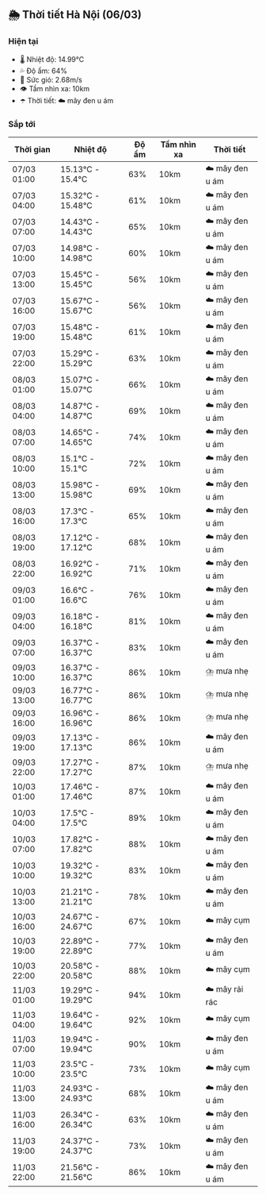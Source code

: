 ## 🌦️ Thời tiết Hà Nội (06/03)

### Hiện tại

- 🌡️ Nhiệt độ: 14.99℃
- 💦 Độ ẩm: 64%
- 💨 Sức gió: 2.68m/s
- 👁️ Tầm nhìn xa: 10km
- ☂️ Thời tiết: ☁️ mây đen u ám

### Sắp tới

| Thời gian | Nhiệt độ | Độ ẩm | Tầm nhìn xa | Thời tiết |
| --- | --- | --- | --- | --- |
| 07/03 01:00 | 15.13℃ - 15.4℃ | 63% | 10km | ☁️ mây đen u ám |
| 07/03 04:00 | 15.32℃ - 15.48℃ | 61% | 10km | ☁️ mây đen u ám |
| 07/03 07:00 | 14.43℃ - 14.43℃ | 65% | 10km | ☁️ mây đen u ám |
| 07/03 10:00 | 14.98℃ - 14.98℃ | 60% | 10km | ☁️ mây đen u ám |
| 07/03 13:00 | 15.45℃ - 15.45℃ | 56% | 10km | ☁️ mây đen u ám |
| 07/03 16:00 | 15.67℃ - 15.67℃ | 56% | 10km | ☁️ mây đen u ám |
| 07/03 19:00 | 15.48℃ - 15.48℃ | 61% | 10km | ☁️ mây đen u ám |
| 07/03 22:00 | 15.29℃ - 15.29℃ | 63% | 10km | ☁️ mây đen u ám |
| 08/03 01:00 | 15.07℃ - 15.07℃ | 66% | 10km | ☁️ mây đen u ám |
| 08/03 04:00 | 14.87℃ - 14.87℃ | 69% | 10km | ☁️ mây đen u ám |
| 08/03 07:00 | 14.65℃ - 14.65℃ | 74% | 10km | ☁️ mây đen u ám |
| 08/03 10:00 | 15.1℃ - 15.1℃ | 72% | 10km | ☁️ mây đen u ám |
| 08/03 13:00 | 15.98℃ - 15.98℃ | 69% | 10km | ☁️ mây đen u ám |
| 08/03 16:00 | 17.3℃ - 17.3℃ | 65% | 10km | ☁️ mây đen u ám |
| 08/03 19:00 | 17.12℃ - 17.12℃ | 68% | 10km | ☁️ mây đen u ám |
| 08/03 22:00 | 16.92℃ - 16.92℃ | 71% | 10km | ☁️ mây đen u ám |
| 09/03 01:00 | 16.6℃ - 16.6℃ | 76% | 10km | ☁️ mây đen u ám |
| 09/03 04:00 | 16.18℃ - 16.18℃ | 81% | 10km | ☁️ mây đen u ám |
| 09/03 07:00 | 16.37℃ - 16.37℃ | 83% | 10km | ☁️ mây đen u ám |
| 09/03 10:00 | 16.37℃ - 16.37℃ | 86% | 10km | ⛈️ mưa nhẹ |
| 09/03 13:00 | 16.77℃ - 16.77℃ | 86% | 10km | ⛈️ mưa nhẹ |
| 09/03 16:00 | 16.96℃ - 16.96℃ | 86% | 10km | ⛈️ mưa nhẹ |
| 09/03 19:00 | 17.13℃ - 17.13℃ | 86% | 10km | ☁️ mây đen u ám |
| 09/03 22:00 | 17.27℃ - 17.27℃ | 87% | 10km | ⛈️ mưa nhẹ |
| 10/03 01:00 | 17.46℃ - 17.46℃ | 87% | 10km | ☁️ mây đen u ám |
| 10/03 04:00 | 17.5℃ - 17.5℃ | 89% | 10km | ☁️ mây đen u ám |
| 10/03 07:00 | 17.82℃ - 17.82℃ | 88% | 10km | ☁️ mây đen u ám |
| 10/03 10:00 | 19.32℃ - 19.32℃ | 83% | 10km | ☁️ mây đen u ám |
| 10/03 13:00 | 21.21℃ - 21.21℃ | 78% | 10km | ☁️ mây đen u ám |
| 10/03 16:00 | 24.67℃ - 24.67℃ | 67% | 10km | ☁️ mây cụm |
| 10/03 19:00 | 22.89℃ - 22.89℃ | 77% | 10km | ☁️ mây đen u ám |
| 10/03 22:00 | 20.58℃ - 20.58℃ | 88% | 10km | ☁️ mây cụm |
| 11/03 01:00 | 19.29℃ - 19.29℃ | 94% | 10km | ☁️ mây rải rác |
| 11/03 04:00 | 19.64℃ - 19.64℃ | 92% | 10km | ☁️ mây cụm |
| 11/03 07:00 | 19.94℃ - 19.94℃ | 90% | 10km | ☁️ mây đen u ám |
| 11/03 10:00 | 23.5℃ - 23.5℃ | 73% | 10km | ☁️ mây cụm |
| 11/03 13:00 | 24.93℃ - 24.93℃ | 68% | 10km | ☁️ mây đen u ám |
| 11/03 16:00 | 26.34℃ - 26.34℃ | 63% | 10km | ☁️ mây đen u ám |
| 11/03 19:00 | 24.37℃ - 24.37℃ | 73% | 10km | ☁️ mây đen u ám |
| 11/03 22:00 | 21.56℃ - 21.56℃ | 86% | 10km | ☁️ mây đen u ám |
